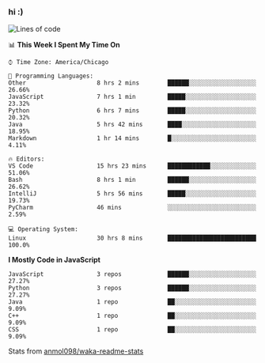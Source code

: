 ### hi :)

<!--START_SECTION:waka-->
![Lines of code](https://img.shields.io/badge/From%20Hello%20World%20I%27ve%20Written-766324%20lines%20of%20code-blue)

📊 **This Week I Spent My Time On** 

```text
⌚︎ Time Zone: America/Chicago

💬 Programming Languages: 
Other                    8 hrs 2 mins        ██████░░░░░░░░░░░░░░░░░░░   26.66% 
JavaScript               7 hrs 1 min         █████░░░░░░░░░░░░░░░░░░░░   23.32% 
Python                   6 hrs 7 mins        █████░░░░░░░░░░░░░░░░░░░░   20.32% 
Java                     5 hrs 42 mins       ████░░░░░░░░░░░░░░░░░░░░░   18.95% 
Markdown                 1 hr 14 mins        █░░░░░░░░░░░░░░░░░░░░░░░░   4.11%

🔥 Editors: 
VS Code                  15 hrs 23 mins      ████████████░░░░░░░░░░░░░   51.06% 
Bash                     8 hrs 1 min         ██████░░░░░░░░░░░░░░░░░░░   26.62% 
IntelliJ                 5 hrs 56 mins       █████░░░░░░░░░░░░░░░░░░░░   19.73% 
PyCharm                  46 mins             ░░░░░░░░░░░░░░░░░░░░░░░░░   2.59%

💻 Operating System: 
Linux                    30 hrs 8 mins       █████████████████████████   100.0%

```

**I Mostly Code in JavaScript** 

```text
JavaScript               3 repos             ██████░░░░░░░░░░░░░░░░░░░   27.27% 
Python                   3 repos             ██████░░░░░░░░░░░░░░░░░░░   27.27% 
Java                     1 repo              ██░░░░░░░░░░░░░░░░░░░░░░░   9.09% 
C++                      1 repo              ██░░░░░░░░░░░░░░░░░░░░░░░   9.09% 
CSS                      1 repo              ██░░░░░░░░░░░░░░░░░░░░░░░   9.09%

```



<!--END_SECTION:waka-->

Stats from [anmol098/waka-readme-stats](https://github.com/anmol098/waka-readme-stats)